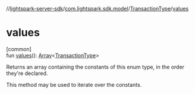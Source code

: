 //[lightspark-server-sdk](../../../index.md)/[com.lightspark.sdk.model](../index.md)/[TransactionType](index.md)/[values](values.md)

# values

[common]\
fun [values](values.md)(): [Array](https://kotlinlang.org/api/latest/jvm/stdlib/kotlin/-array/index.html)&lt;[TransactionType](index.md)&gt;

Returns an array containing the constants of this enum type, in the order they're declared.

This method may be used to iterate over the constants.
